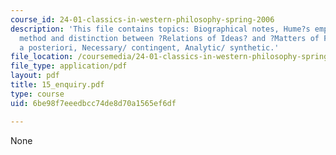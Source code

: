 ```yaml
---
course_id: 24-01-classics-in-western-philosophy-spring-2006
description: 'This file contains topics: Biographical notes, Hume?s empiricism, philosophical
  method and distinction between ?Relations of Ideas? and ?Matters of Fact, priori/
  a posteriori, Necessary/ contingent, Analytic/ synthetic.'
file_location: /coursemedia/24-01-classics-in-western-philosophy-spring-2006/6be98f7eeedbcc74de8d70a1565ef6df_15_enquiry.pdf
file_type: application/pdf
layout: pdf
title: 15_enquiry.pdf
type: course
uid: 6be98f7eeedbcc74de8d70a1565ef6df

---
```

None
